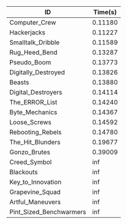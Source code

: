 |ID|Time(s)|
|-|-|
|Computer_Crew|0.11180|
|Hackerjacks|0.11227|
|Smalltalk_Dribble|0.11589|
|Rug_Heed_Bend|0.13287|
|Pseudo_Boom|0.13773|
|Digitally_Destroyed|0.13826|
|Beasts|0.13880|
|Digital_Destroyers|0.14114|
|The_ERROR_List|0.14240|
|Byte_Mechanics|0.14367|
|Loose_Screws|0.14592|
|Rebooting_Rebels|0.14780|
|The_Hit_Blunders|0.19677|
|Gonzo_Brutes|0.39009|
|Creed_Symbol|inf|
|Blackouts|inf|
|Key_to_Innovation|inf|
|Grapevine_Squad|inf|
|Artful_Maneuvers|inf|
|Pint_Sized_Benchwarmers|inf|
